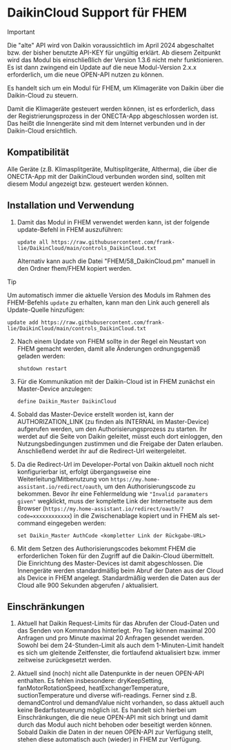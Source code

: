 # DaikinCloud Support für FHEM

> [!IMPORTANT]
> Die "alte" API wird von Daikin voraussichtlich im April 2024 abgeschaltet bzw. der bisher benutzte API-KEY für ungültig erklärt. Ab diesem Zeitpunkt wird das Modul bis einschließlich der Version 1.3.6 nicht mehr funktionieren. Es ist dann zwingend ein Update auf die neue Modul-Version 2.x.x erforderlich, um die neue OPEN-API nutzen zu können.

Es handelt sich um ein Modul für FHEM, um Klimageräte von Daikin über die Daikin-Cloud zu steuern.

Damit die Klimageräte gesteuert werden können, ist es erforderlich, dass der Registrierungsprozess in der ONECTA-App abgeschlossen worden ist. Das heißt die Innengeräte sind mit dem Internet verbunden und in der Daikin-Cloud ersichtlich.

## Kompatibilität

Alle Geräte (z.B. Klimasplitgeräte, Multisplitgeräte, Altherma), die über die ONECTA-App mit der DaikinCloud verbunden worden sind, sollten mit diesem Modul angezeigt bzw. gesteuert werden können.

## Installation und Verwendung 

1. Damit das Modul in FHEM verwendet werden kann, ist der folgende update-Befehl in FHEM auszuführen:
   
   ```
   update all https://raw.githubusercontent.com/frank-lie/DaikinCloud/main/controls_DaikinCloud.txt
   ```
   Alternativ kann auch die Datei "FHEM/58_DaikinCloud.pm" manuell in den Ordner fhem/FHEM kopiert werden.   
> [!TIP]
> Um automatisch immer die aktuelle Version des Moduls im Rahmen des FHEM-Befehls `update` zu erhalten, kann man den Link auch generell als Update-Quelle hinzufügen:
>```
>update add https://raw.githubusercontent.com/frank-lie/DaikinCloud/main/controls_DaikinCloud.txt
>``` 

2. Nach einem Update von FHEM sollte in der Regel ein Neustart von FHEM gemacht werden, damit alle Änderungen ordnungsgemäß geladen werden:
   ```
   shutdown restart
   ```   
3. Für die Kommunikation mit der Daikin-Cloud ist in FHEM zunächst ein Master-Device anzulegen: 
   ```
   define Daikin_Master DaikinCloud
   ```
4. Sobald das Master-Device erstellt worden ist, kann der AUTHORIZATION_LINK (zu finden als INTERNAL im Master-Device) aufgerufen werden, um den Authorisierungsprozess zu starten. Ihr werdet auf die Seite von Daikin geleitet, müsst euch dort einloggen, den Nutzungsbedingungen zustimmen und die Freigabe der Daten erlauben. Anschließend werdet ihr auf die Redirect-Url weitergeleitet.
   
5. Da die Redirect-Url im Developer-Portal von Daikin aktuell noch nicht konfigurierbar ist, erfolgt übergangsweise eine Weiterleitung/Mitbenutzung von `https://my.home-assistant.io/redirect/oauth`, um den Authorisierungscode zu bekommen. Bevor ihr eine Fehlermeldung wie `"Invalid paramaters given"` wegklickt, muss der komplette Link der Internetseite aus dem Browser (`https://my.home-assistant.io/redirect/oauth/?code=xxxxxxxxxxxx`) in die Zwischenablage kopiert und in FHEM als set-command eingegeben werden:
   ```
   set Daikin_Master AuthCode <kompletter Link der Rückgabe-URL>
   ```
6. Mit dem Setzen des Authorisierungscodes bekommt FHEM die erforderlichen Token für den Zugriff auf die Daikin-Cloud übermittelt. Die Einrichtung des Master-Devices ist damit abgeschlossen. Die Innengeräte werden standardmäßig beim Abruf der Daten aus der Cloud als Device in FHEM angelegt. Standardmäßig werden die Daten aus der Cloud alle 900 Sekunden abgerufen / aktualisiert.

## Einschränkungen

1. Aktuell hat Daikin Request-Limits für das Abrufen der Cloud-Daten und das Senden von Kommandos hinterlegt. Pro Tag können maximal 200 Anfragen und pro Minute maximal 20 Anfragen gesendet werden. Sowohl bei dem 24-Stunden-Limit als auch dem 1-Minuten-Limit handelt es sich um gleitende Zeitfenster, die fortlaufend aktualisiert bzw. immer zeitweise zurückgesetzt werden.

2. Aktuell sind (noch) nicht alle Datenpunkte in der neuen OPEN-API enthalten. Es fehlen insbesondere: dryKeepSetting, fanMotorRotationSpeed, heatExchangerTemperature, suctionTemperature und diverse wifi-readings. Ferner sind z.B. demandControl und demandValue nicht vorhanden, so dass aktuell auch keine Bedarfssteuerung möglich ist. Es handelt sich hierbei um Einschränkungen, die die neue OPEN-API mit sich bringt und damit durch das Modul auch nicht behoben oder beseitigt werden können. Sobald Daikin die Daten in der neuen OPEN-API zur Verfügung stellt, stehen diese automatisch auch (wieder) in FHEM zur Verfügung.
